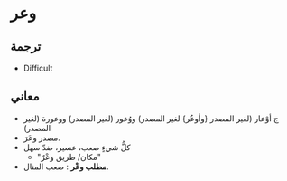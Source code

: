 
# وعر

## ترجمة

* Difficult

## معاني

* ج أوْعار (لغير المصدر {وأوعُر} لغير المصدر) ووُعور (لغير المصدر) ووعورة (لغير المصدر)
* مصدر وعَرَ.
* كلُّ شيءٍ صعب، عسير، ضدّ سهل 
	* "مكان/ طريق وعْرٌ"
* **مطلب وعْر** : صعب المنال.

